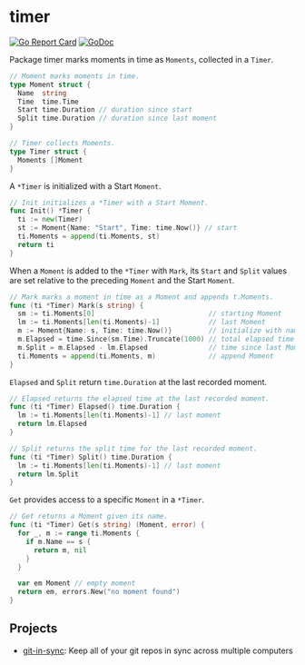 timer
=====

[![Go Report Card](https://goreportcard.com/badge/github.com/jychri/timer)](https://goreportcard.com/report/github.com/jychri/timer) [![GoDoc](https://godoc.org/github.com/jychri/timer?status.svg)](https://godoc.org/github.com/jychri/timer)

Package timer marks moments in time as `Moments`, collected in a
`Timer`. 

```go
// Moment marks moments in time.
type Moment struct {
  Name  string
  Time  time.Time
  Start time.Duration // duration since start
  Split time.Duration // duration since last moment
}

// Timer collects Moments.
type Timer struct {
  Moments []Moment
}
```

A `*Timer` is initialized with a Start `Moment`.

```go
// Init initializes a *Timer with a Start Moment.
func Init() *Timer {
  ti := new(Timer)
  st := Moment{Name: "Start", Time: time.Now()} // start
  ti.Moments = append(ti.Moments, st)
  return ti
}
```

When a `Moment` is added to the `*Timer` with `Mark`, its `Start` and `Split` values are
set relative to the preceding `Moment` and the Start `Moment`.

```go
// Mark marks a moment in time as a Moment and appends t.Moments.
func (ti *Timer) Mark(s string) {
  sm := ti.Moments[0]                            // starting Moment
  lm := ti.Moments[len(ti.Moments)-1]            // last Moment
  m := Moment{Name: s, Time: time.Now()}         // initialize with name and current time
  m.Elapsed = time.Since(sm.Time).Truncate(1000) // total elapsed time as a Duration
  m.Split = m.Elapsed - lm.Elapsed               // time since last Moment as a Duration
  ti.Moments = append(ti.Moments, m)             // append Moment
}
```

`Elapsed` and `Split` return `time.Duration` at the last recorded
moment.

```go
// Elapsed returns the elapsed time at the last recorded moment.
func (ti *Timer) Elapsed() time.Duration {
  lm := ti.Moments[len(ti.Moments)-1] // last moment
  return lm.Elapsed
}

// Split returns the split time for the last recorded moment.
func (ti *Timer) Split() time.Duration {
  lm := ti.Moments[len(ti.Moments)-1] // last moment
  return lm.Split
}
```

`Get` provides access to a specific `Moment` in a `*Timer`.

``` go
// Get returns a Moment given its name.
func (ti *Timer) Get(s string) (Moment, error) {
  for _, m := range ti.Moments {
    if m.Name == s {
      return m, nil
    }
  }

  var em Moment // empty moment
  return em, errors.New("no moment found")
}
```

## Projects ## 

- [git-in-sync](https://github.com/jychri/git-in-sync): Keep all of
  your git repos in sync across multiple computers
